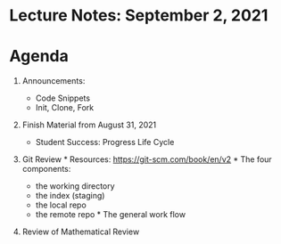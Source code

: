 # Lecture Notes: September 2, 2021

# Agenda
  1. Announcements:
     * Code Snippets
     * Init, Clone, Fork

  1. Finish Material from August 31, 2021
     * Student Success:  Progress Life Cycle

  1. Git Review
    * Resources: https://git-scm.com/book/en/v2
    * The four components:
       - the working directory
       - the index (staging)
       - the local repo
       - the remote repo
    * The general work flow


  1. Review of Mathematical Review